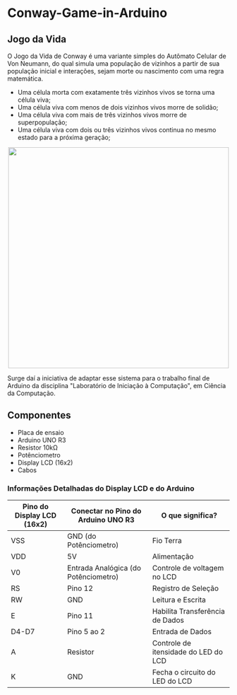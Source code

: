 # Conway-Game-in-Arduino
## Jogo da Vida
<p>O Jogo da Vida de Conway é uma variante simples do Autômato Celular de Von Neumann, do qual simula uma população de vizinhos a partir de sua população inicial e interações, sejam morte ou nascimento com uma regra matemática.

* Uma célula morta com exatamente três vizinhos vivos se torna uma célula viva;
* Uma célula viva com menos de dois vizinhos vivos morre de solidão; 
* Uma célula viva com mais de três vizinhos vivos morre de superpopulação;
* Uma célula viva com dois ou três vizinhos vivos continua no mesmo estado para a próxima geração;</p>

<div style="display: flex; justify-content: center;">
  <img src="https://github.com/user-attachments/assets/73403d68-9326-42b2-9826-7f9fb753157e" width="500" />
</div>

<p>
  Surge daí a iniciativa de adaptar esse sistema para o trabalho final de Arduino da disciplina "Laboratório de Iniciação à Computação", em Ciência da Computação. 
</p>

## Componentes
* Placa de ensaio
* Arduino UNO R3
* Resistor 10kΩ
* Potênciometro
* Display LCD (16x2)
* Cabos
  
### Informações Detalhadas do Display LCD e do Arduino
| Pino do Display LCD (16x2) | Conectar no Pino do Arduino UNO R3 | O que significa? |
|----------|----------|----------|
| VSS  | GND (do Potênciometro) | Fio Terra |
| VDD  | 5V | Alimentação |
| V0  | Entrada Analógica (do Potênciometro) | Controle de voltagem no LCD |
| RS  | Pino 12 | Registro de Seleção |
| RW  | GND | Leitura e Escrita |
| E  | Pino 11 | Habilita Transferência de Dados  |
| D4-D7 | Pino 5 ao 2 | Entrada de Dados |
| A | Resistor | Controle de itensidade do LED do LCD |
| K | GND | Fecha o circuito do LED do LCD |


